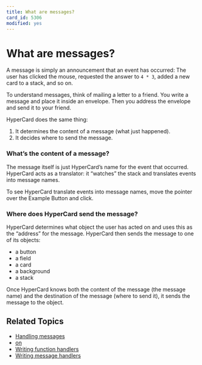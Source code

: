 ```yaml
---
title: What are messages?
card_id: 5306
modified: yes
---
```


# What are messages?

A message is simply an announcement that an event has occurred: The user has clicked the mouse, requested the answer to `4 * 3`, added a new card to a stack, and so on.

To understand messages, think of mailing a letter to a friend. You write a message and place it inside an envelope. Then you address the envelope and send it to your friend.

HyperCard does the same thing:

1. It determines the content of a message (what just happened).
2. It decides where to send the message.

### What’s the content of a message?

The message itself is just HyperCard’s name for the event that occurred. HyperCard acts as a translator: it “watches” the stack and translates events into message names.

To see HyperCard translate events into message names, move the pointer over the Example Button and click.

### Where does HyperCard send the message?

HyperCard determines what object the user has acted on and uses this as the “address” for the message. HyperCard then sends the message to one of its objects:

* a button
* a field
* a card
* a background
* a stack

Once HyperCard knows both the content of the message (the message name) and the destination of the message (where to send it), it sends the message to the object.

## Related Topics

* [Handling messages](/HyperTalkReference/hypertalkbasics/Handling-messages)
* [on](/HyperTalkReference/keywords/on)
* [Writing function handlers](/HyperTalkReference/hypertalkbasics/Writing-function-handlers)
* [Writing message handlers](/HyperTalkReference/hypertalkbasics/Writing-message-handlers)
